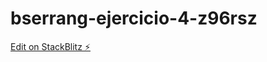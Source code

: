 # bserrang-ejercicio-4-z96rsz

[Edit on StackBlitz ⚡️](https://stackblitz.com/edit/bserrang-ejercicio-4-z96rsz)